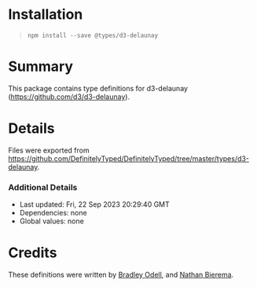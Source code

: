 # Installation
> `npm install --save @types/d3-delaunay`

# Summary
This package contains type definitions for d3-delaunay (https://github.com/d3/d3-delaunay).

# Details
Files were exported from https://github.com/DefinitelyTyped/DefinitelyTyped/tree/master/types/d3-delaunay.

### Additional Details
 * Last updated: Fri, 22 Sep 2023 20:29:40 GMT
 * Dependencies: none
 * Global values: none

# Credits
These definitions were written by [Bradley Odell](https://github.com/BTOdell), and [Nathan Bierema](https://github.com/Methuselah96).
